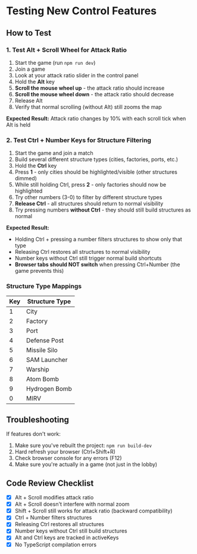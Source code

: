 # Testing New Control Features

## How to Test

### 1. Test Alt + Scroll Wheel for Attack Ratio

1. Start the game (run `npm run dev`)
2. Join a game
3. Look at your attack ratio slider in the control panel
4. Hold the **Alt** key
5. **Scroll the mouse wheel up** - the attack ratio should increase
6. **Scroll the mouse wheel down** - the attack ratio should decrease
7. Release Alt
8. Verify that normal scrolling (without Alt) still zooms the map

**Expected Result:** Attack ratio changes by 10% with each scroll tick when Alt is held

### 2. Test Ctrl + Number Keys for Structure Filtering

1. Start the game and join a match
2. Build several different structure types (cities, factories, ports, etc.)
3. Hold the **Ctrl** key
4. Press **1** - only cities should be highlighted/visible (other structures dimmed)
5. While still holding Ctrl, press **2** - only factories should now be highlighted
6. Try other numbers (3-0) to filter by different structure types
7. **Release Ctrl** - all structures should return to normal visibility
8. Try pressing numbers **without Ctrl** - they should still build structures as normal

**Expected Result:**

- Holding Ctrl + pressing a number filters structures to show only that type
- Releasing Ctrl restores all structures to normal visibility
- Number keys without Ctrl still trigger normal build shortcuts
- **Browser tabs should NOT switch** when pressing Ctrl+Number (the game prevents this)

### Structure Type Mappings

Key | Structure Type
--- | --------------
1   | City
2   | Factory
3   | Port
4   | Defense Post
5   | Missile Silo
6   | SAM Launcher
7   | Warship
8   | Atom Bomb
9   | Hydrogen Bomb
0   | MIRV

## Troubleshooting

If features don't work:

1. Make sure you've rebuilt the project: `npm run build-dev`
2. Hard refresh your browser (Ctrl+Shift+R)
3. Check browser console for any errors (F12)
4. Make sure you're actually in a game (not just in the lobby)

## Code Review Checklist

- [x] Alt + Scroll modifies attack ratio
- [x] Alt + Scroll doesn't interfere with normal zoom
- [x] Shift + Scroll still works for attack ratio (backward compatibility)
- [x] Ctrl + Number filters structures
- [x] Releasing Ctrl restores all structures
- [x] Number keys without Ctrl still build structures
- [x] Alt and Ctrl keys are tracked in activeKeys
- [x] No TypeScript compilation errors

